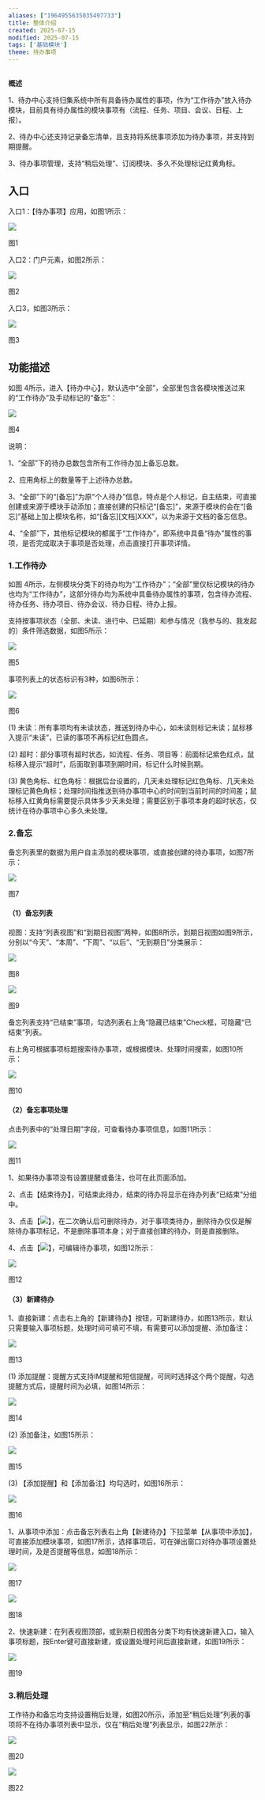 ```yaml
---
aliases: ["1964955635035497733"]
title: 整体介绍
created: 2025-07-15
modified: 2025-07-15
tags: ['基础模块']
theme: 待办事项
---
```


##

**概述**

1、待办中心支持归集系统中所有具备待办属性的事项，作为“工作待办”放入待办模块，目前具有待办属性的模块事项有（流程、任务、项目、会议、日程、上报）。

2、待办中心还支持记录备忘清单，且支持将系统事项添加为待办事项，并支持到期提醒。

3、待办事项管理，支持“稍后处理”、订阅模块、多久不处理标记红黄角标。

## **入口**

入口1：【待办事项】应用，如图1所示：

![](49efebd4ca8ed5757dab49ffcb15e081.jpg)

图1

入口2：门户元素，如图2所示：

![](5415c3d3b89343f47c56ca76583dc1ad.jpg)

图2

入口3，如图3所示：

![](e480671d7375df18335cf910d4f4183d.jpg)

图3

## **功能描述**

如图 4所示，进入【待办中心】，默认选中“全部”，全部里包含各模块推送过来的“工作待办”及手动标记的“备忘”：

![](ddc1aa1b570573e8b6dd29f3b3c7b923.jpg)

图4

说明：

1、“全部”下的待办总数包含所有工作待办加上备忘总数。

2、应用角标上的数量等于上述待办总数。

3、“全部”下的“[备忘]”为原“个人待办”信息，特点是个人标记，自主结束，可直接创建或来源于模块手动添加；直接创建的只标记“[备忘]”，来源于模块的会在“[备忘]”基础上加上模块名称，如“[备忘][文档]XXX”，以为来源于文档的备忘信息。

4、“全部”下，其他标记模块的都属于“工作待办”，即系统中具备“待办”属性的事项，是否完成取决于事项是否处理，点击直接打开事项详情。

### 1.**工作待办**

如图 4所示，左侧模块分类下的待办均为“工作待办”；“全部”里仅标记模块的待办也均为“工作待办”，这部分待办均为系统中具备待办属性的事项，包含待办流程、待办任务、待办项目、待办会议、待办日程、待办上报。

支持按事项状态（全部、未读、进行中、已延期）和参与情况（我参与的、我发起的）条件筛选数据，如图5所示：

![](431e9e6a4a8f948b4e9ae477ac3abf5b.jpg)

图5

事项列表上的状态标识有3种，如图6所示：

![](6092db3ee6d6cfdb63d671c91570d528.jpg)

图6

(1) 未读：所有事项均有未读状态，推送到待办中心，如未读则标记未读；鼠标移入提示“未读”，已读的事项不再标记红色圆点。

(2) 超时：部分事项有超时状态，如流程、任务、项目等：前面标记紫色红点，鼠标移入提示“超时”，后面取到事项到期时间，标记什么时候到期。

(3) 黄色角标、红色角标：根据后台设置的，几天未处理标记红色角标、几天未处理标记黄色角标；处理时间指推送到待办事项中心的时间到当前时间的时间差；鼠标移入红黄角标需要提示具体多少天未处理；需要区别于事项本身的超时状态，仅统计在待办事项中心多久未处理。

### 2.**备忘**

备忘列表里的数据为用户自主添加的模块事项，或直接创建的待办事项，如图7所示：

![](39da5cc673b7c3a575b2fb9dfe017180.jpg)

图7

#### （1）**备忘列表**

视图：支持“列表视图”和“到期日视图”两种，如图8所示，到期日视图如图9所示，分别以“今天”、“本周”、“下周”、“以后”、“无到期日”分类展示：

![](6644e7cd21b4cf2e0c5672fc990a0a95.jpg)

图8

![](f8affdde76980e3be18a49c9a06242ae.jpg)

图9

备忘列表支持“已结束”事项，勾选列表右上角“隐藏已结束”Check框，可隐藏“已结束”列表。

右上角可根据事项标题搜索待办事项，或根据模块、处理时间搜索，如图10所示：

![](78c8b9aeea3b62310aad26c3a6fd6f22.jpg)

图10

#### （2）**备忘事项处理**

点击列表中的“处理日期”字段，可查看待办事项信息，如图11所示：

![](f35eaa1c8c2351f1618cb12d46a6822a.jpg)

图11

1、如果待办事项没有设置提醒或备注，也可在此页面添加。

2、点击【结束待办】，可结束此待办，结束的待办将显示在待办列表“已结束”分组中。

3、点击【![](82416a4cc2378da672ef848b36ae75d0.jpg)】，在二次确认后可删除待办，对于事项类待办，删除待办仅仅是解除待办事项标记，不是删除事项本身；对于直接创建的待办，则是直接删除。

4、点击【![](03ea129f5d1702dc60f1dbfab47a579d.jpg)】，可编辑待办事项，如图12所示：

![](91748a11aa5e816822b5918ccc548c8e.jpg)

图12

#### （3）**新建待办**

1、直接新建：点击右上角的【新建待办】按钮，可新建待办，如图13所示，默认只需要输入事项标题，处理时间可填可不填，有需要可以添加提醒、添加备注：

![](73112ae40627bdbe84dc728ffcea511c.jpg)

图13

(1) 添加提醒：提醒方式支持IM提醒和短信提醒，可同时选择这个两个提醒，勾选提醒方式后，提醒时间为必填，如图14所示：

![](03ffc834c6a0a32ea51e88d57f4cd884.jpg)

图14

(2) 添加备注，如图15所示：

![](a1c0f1bee9a01f1646d4b93e650a5df0.jpg)

图15

(3) 【添加提醒】和【添加备注】均勾选时，如图16所示：

![](85d9f5348f903c8bbc222b92e86be68a.jpg)

图16

1、从事项中添加：点击备忘列表右上角【新建待办】下拉菜单【从事项中添加】，可直接添加模块事项，如图17所示，选择事项后，可在弹出窗口对待办事项设置处理时间，及是否提醒等信息，如图18所示：

![](d4540b3ef7820d6f1c2dc13c1bfa746c.jpg)

图17

![](6c379d6211f7551e24705668ffe101a2.jpg)

图18

2、快速新建：在列表视图顶部，或到期日视图各分类下均有快速新建入口，输入事项标题，按Enter键可直接新建，或设置处理时间后直接新建，如图19所示：

![](19d52e3e4ff8e5da5032284563e249b6.jpg)

图19

### 3.**稍后处理**

工作待办和备忘均支持设置稍后处理，如图20所示，添加至“稍后处理”列表的事项将不在待办事项列表中显示，仅在“稍后处理”列表显示，如图22所示：

![](7c400a94ac90ed059f60d6d308707762.jpg)

图20

![](f8eaa0f9b0dd90415254c3f25c079de0.jpg)

图22
